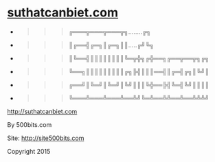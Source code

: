 # [suthatcanbiet.com](http://suthatcanbiet.com/)

* >>> ╔═══╦═══╦═══╦╗........╔╗
* >>> ║╔══╣╔═╗║╔═╗║║.....╔╝╚╗
* >>> ║╚══╣║║║║║║║║╚═╦╬╗╔╬══╗╔══╦══╦╗╔╗
* >>> ╚══╗║║║║║║║║║╔╗╠╣║║║══╣║╔═╣╔╗║╚╝║
* >>> ╔══╝║╚═╝║╚═╝║╚╝║║║╚╬══╠╣╚═╣╚╝║║║║
* >>> ╚═══╩═══╩═══╩══╩╝╚═╩══╩╩══╩══╩╩╩╝

http://suthatcanbiet.com

By 500bits.com

Site: http://site500bits.com

Copyright 2015